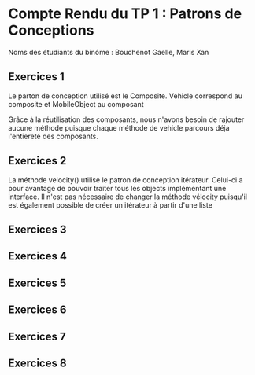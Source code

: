 # Compte Rendu du TP 1 : Patrons de Conceptions

Noms des étudiants du binôme : Bouchenot Gaelle, Maris Xan

## Exercices 1
Le parton de conception utilisé est le Composite. Vehicle correspond au composite et MobileObject au composant

Grâce à la réutilisation des composants, nous n'avons besoin de rajouter aucune méthode puisque chaque méthode de vehicle parcours déja l'entiereté des composants.
## Exercices 2

La méthode velocity() utilise le patron de conception itérateur. Celui-ci a pour avantage de pouvoir traiter tous les objects implémentant une interface.
Il n'est pas nécessaire de changer la méthode vélocity puisqu'il est également possible de créer un itérateur à partir d'une liste 

## Exercices 3

## Exercices 4

## Exercices 5

## Exercices 6

## Exercices 7

## Exercices 8



